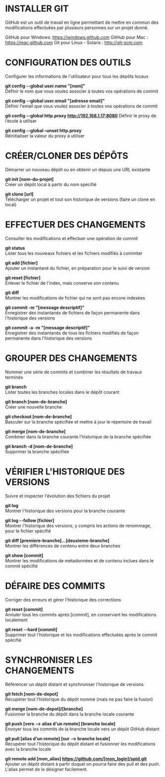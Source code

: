 INSTALLER GIT
=============
GitHub est un outil de travail en ligne permettant de mettre en commun des modifications effectuées par plusieurs personnes sur un projet donné.

GitHub pour Windows: https://windows.github.com
GitHub pour Mac : https://mac.github.com
Git pour Linux - Solaris : http://git-scm.com

CONFIGURATION DES OUTILS
========================
Configurer les informations de l'utilisateur pour tous les dépôts locaux

**git config --global user.name "[nom]"**  
Définir le nom que vous voulez associer à toutes vos opérations de commit

**git config --global user.email "[adresse email]"**  
Définir l'email que vous voulez associer à toutes vos opérations de commit

**git config --global http.proxy http://192.168.1.17:8080**
Définir le proxy de l’école à utiliser

**git config --global –unset http.proxy**  
Réinitialiser la valeur du proxy à utiliser

CRÉER/CLONER DES DÉPÔTS
=======================
Démarrer un nouveau dépôt ou en obtenir un depuis une URL existante

**git init [nom-du-projet]**  
Créer un dépôt local à partir du nom spécifié

**git clone [url]**  
Télécharger un projet et tout son historique de versions (faire un clone en local)

EFFECTUER DES CHANGEMENTS
=========================
Consulter les modifications et effectuer une opération de commit

**git status**  
Lister tous les nouveaux fichiers et les fichiers modifiés à commiter

**git add [fichier]**  
Ajouter un instantané du fichier, en préparation pour le suivi de version

**git reset [fichier]**  
Enlever le fichier de l'index, mais conserve son contenu

**git diff**  
Montrer les modifications de fichier qui ne sont pas encore indexées

**git commit -m "[message descriptif]"**  
Enregistrer des instantanés de fichiers de façon permanente dans l'historique des versions

**git commit -a -m "[message descriptif]"**  
Enregistrer des instantanés de tous les fichiers modifiés de façon permanente dans l'historique des versions

GROUPER DES CHANGEMENTS
=======================
Nommer une série de commits et combiner les résultats de travaux terminés

**git branch**  
Lister toutes les branches locales dans le dépôt courant

**git branch [nom-de-branche]**  
Créer une nouvelle branche

**git checkout [nom-de-branche]**  
Basculer sur la branche spécifiée et mettre à jour le répertoire de travail

**git merge [nom-de-branche]**  
Combiner dans la branche courante l'historique de la branche spécifiée

**git branch -d [nom-de-branche]**  
Supprimer la branche spécifiée

VÉRIFIER L'HISTORIQUE DES VERSIONS
==================================
Suivre et inspecter l'évolution des fichiers du projet

**git log**  
Montrer l'historique des versions pour la branche courante

**git log --follow [fichier]**  
Montrer l'historique des versions, y compris les actions de renommage, pour le fichier spécifié

**git diff [premiere-branche]...[deuxieme-branche]**  
Montrer les différences de contenu entre deux branches

**git show [commit]**  
Montrer les modifications de métadonnées et de contenu inclues dans le commit spécifié

DÉFAIRE DES COMMITS
===================
Corriger des erreurs et gérer l'historique des corrections

**git reset [commit]**  
Annuler tous les commits après [commit], en conservant les modifications localement

**git reset --hard [commit]**  
Supprimer tout l'historique et les modifications effectuées après le commit spécifié

SYNCHRONISER LES CHANGEMENTS
============================
Référencer un dépôt distant et synchroniser l'historique de versions

**git fetch [nom-de-depot]**  
Récupérer tout l'historique du dépôt nommé (mais ne pas faire la fusion)

**git merge [nom-de-depot]/[branche]**  
Fusionner la branche du dépôt dans la branche locale courante

**git push [vers --> alias d'un remote] [branche locale]**  
Envoyer tous les commits de la branche locale vers un dépôt GitHub distant

**git pull [alias d'un remote] [sur --> branche locale]**  
Récupérer tout l'historique du dépôt distant et fusionner les modifications avec la branche locale

**git remote add [mon_alias] https://github.com/[mon_login]/spid.git**  
Ajouter un dépôt distant à partir duquel on pourra faire des pull et des push. L'alias permet de le désigner facilement.

